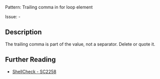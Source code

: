 Pattern: Trailing comma in for loop element

Issue: -

## Description

The trailing comma is part of the value, not a separator. Delete or quote it.

## Further Reading

* [ShellCheck - SC2258](https://github.com/koalaman/shellcheck/wiki/SC2258)

